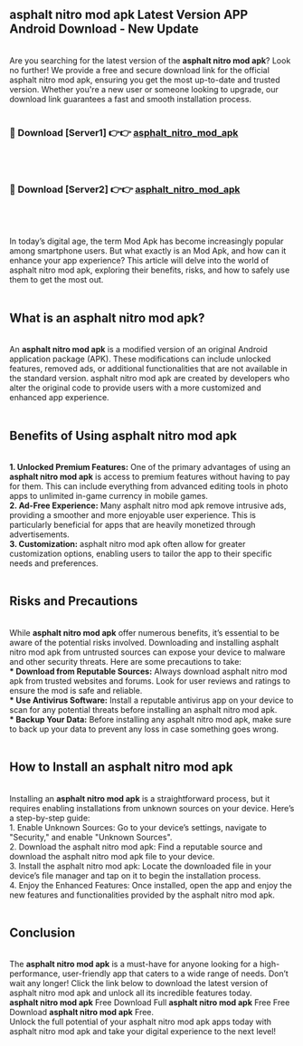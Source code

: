 ## asphalt nitro mod apk Latest Version APP Android Download - New Update
<br>
Are you searching for the latest version of the <strong>asphalt nitro mod apk</strong>? Look no further! We provide a free and secure download link for the official asphalt nitro mod apk, ensuring you get the most up-to-date and trusted version. Whether you're a new user or someone looking to upgrade, our download link guarantees a fast and smooth installation process.
<br>
<br>
<h3>🔴 Download [Server1] 👉👉 <a href="https://modyolo.store/asphalt+nitro+mod+apk">asphalt_nitro_mod_apk</a></h3><br>
<br>
<h3>🔴 Download [Server2] 👉👉 <a href="https://modyolo.store/asphalt+nitro+mod+apk">asphalt_nitro_mod_apk</a></h3><br>
<br>
<br>
In today’s digital age, the term Mod Apk has become increasingly popular among smartphone users. But what exactly is an Mod Apk, and how can it enhance your app experience? This article will delve into the world of asphalt nitro mod apk, exploring their benefits, risks, and how to safely use them to get the most out.
<br>
<br>
<h2>What is an asphalt nitro mod apk?</h2>
<br>
An <strong>asphalt nitro mod apk</strong> is a modified version of an original Android application package (APK). These modifications can include unlocked features, removed ads, or additional functionalities that are not available in the standard version. asphalt nitro mod apk are created by developers who alter the original code to provide users with a more customized and enhanced app experience.
<br>
<br>
<h2>Benefits of Using asphalt nitro mod apk</h2>
<br>
<strong> 1. Unlocked Premium Features:</strong> One of the primary advantages of using an <strong>asphalt nitro mod apk</strong> is access to premium features without having to pay for them. This can include everything from advanced editing tools in photo apps to unlimited in-game currency in mobile games.
<br>
<strong> 2. Ad-Free Experience:</strong> Many asphalt nitro mod apk remove intrusive ads, providing a smoother and more enjoyable user experience. This is particularly beneficial for apps that are heavily monetized through advertisements.
<br>
<strong> 3. Customization:</strong> asphalt nitro mod apk often allow for greater customization options, enabling users to tailor the app to their specific needs and preferences.
<br>
<br>
<h2>Risks and Precautions</h2>
<br>
While <strong>asphalt nitro mod apk</strong> offer numerous benefits, it’s essential to be aware of the potential risks involved. Downloading and installing asphalt nitro mod apk from untrusted sources can expose your device to malware and other security threats. Here are some precautions to take:
<br>
<strong> * Download from Reputable Sources:</strong> Always download asphalt nitro mod apk from trusted websites and forums. Look for user reviews and ratings to ensure the mod is safe and reliable.
<br>
<strong> * Use Antivirus Software:</strong> Install a reputable antivirus app on your device to scan for any potential threats before installing an asphalt nitro mod apk.
<br>
<strong> * Backup Your Data:</strong> Before installing any asphalt nitro mod apk, make sure to back up your data to prevent any loss in case something goes wrong.
<br>
<br>
<h2>How to Install an asphalt nitro mod apk</h2>
<br>
Installing an <strong>asphalt nitro mod apk</strong> is a straightforward process, but it requires enabling installations from unknown sources on your device. Here’s a step-by-step guide:
<br>
 1. Enable Unknown Sources: Go to your device’s settings, navigate to "Security," and enable "Unknown Sources".
<br>
 2. Download the asphalt nitro mod apk: Find a reputable source and download the asphalt nitro mod apk file to your device.
<br>
 3. Install the asphalt nitro mod apk: Locate the downloaded file in your device’s file manager and tap on it to begin the installation process.
<br>
 4. Enjoy the Enhanced Features: Once installed, open the app and enjoy the new features and functionalities provided by the asphalt nitro mod apk.
<br>
<br>
<h2><strong>Conclusion</strong></h2>
<br>
The <strong>asphalt nitro mod apk</strong> is a must-have for anyone looking for a high-performance, user-friendly app that caters to a wide range of needs. Don’t wait any longer! Click the link below to download the latest version of asphalt nitro mod apk and unlock all its incredible features today.
<br>
<strong>asphalt nitro mod apk</strong> Free Download Full <strong>asphalt nitro mod apk</strong> Free Free Download <strong>asphalt nitro mod apk</strong> Free.
<br>
Unlock the full potential of your asphalt nitro mod apk apps today with asphalt nitro mod apk and take your digital experience to the next level!